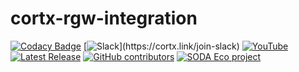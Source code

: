 # cortx-rgw-integration

[![Codacy Badge](https://api.codacy.com/project/badge/Grade/ba8c06f24fdf4748888e996849f54b2b)](https://app.codacy.com/gh/Seagate/cortx-rgw-integration?utm_source=github.com&utm_medium=referral&utm_content=Seagate/cortx-rgw-integration&utm_campaign=Badge_Grade_Settings)
[![Slack](https://img.shields.io/badge/chat-on%20Slack-blue")](https://cortx.link/join-slack)
[![YouTube](https://img.shields.io/badge/Video-YouTube-red)](https://cortx.link/videos)
[![Latest Release](https://img.shields.io/github/v/release/Seagate/cortx?label=Latest%20Release)](https://github.com/seagate/cortx/releases/latest)
[![GitHub contributors](https://img.shields.io/github/contributors/Seagate/cortx)](https://github.com/Seagate/cortx/graphs/contributors/)
[![SODA Eco project](https://img.shields.io/badge/SODA-ECO%20Project-9cf)](./doc/Soda-welcome-page.md)
